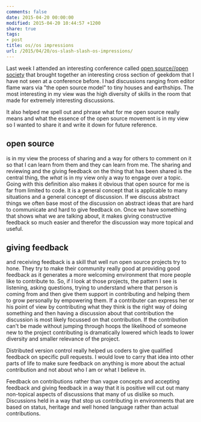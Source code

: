 ```yaml
---
comments: false
date: 2015-04-20 00:00:00
modified: 2015-04-20 10:44:57 +1200
share: true
tags:
- post
title: os//os impressions
url: /2015/04/20/os-slash-slash-os-impressions/
---
```


Last week I attended an interesting conference called
[open source//open society](http://opensourceopensociety.com/) that
brought together an interesting cross section of geekdom that I have not
seen at a conference before. I had discussions ranging from editor flame
wars via "the open source model" to tiny houses and earthships. The
most interesting in my view was the high diversity of skills in the room
that made for extremely interesting discussions.

It also helped me spell out and phrase what for me open source really
means and what the essence of the open source movement is in my view so
I wanted to share it and write it down for future reference.

## open source

is in my view the process of sharing and a way for others to comment on
it so that I can learn from them and they can learn from me. The sharing
and reviewing and the giving feedback on the thing that has been shared
is the central thing, the _what_ is in my view only a way to engage over
a topic. Going with this definition also makes it obvious that open
source for me is far from limited to code. It is a general concept that
is applicable to many situations and a general concept of discussion. If
we discuss abstract things we often base most of the discussion on
abstract ideas that are hard to communicate and hard to give feedback
on. Once we have something that shows what we are talking about, it
makes giving constructive feedback so much easier and therefor the
discussion way more topical and useful.

## giving feedback

and receiving feedback is a skill that well run open source projects try
to hone. They try to make their community really good at providing
good feedback as it generates a more welcoming environment that more
people like to contribute to. So, if I look at those projects, the
pattern I see is listening, asking questions, trying to understand where
that person is coming from and then give them support in contributing
and helping them to grow personally by empowering them. If a contributer
can express her or his point of view by contributing what they think is
the right way of doing something and then having a discussion about that
contribution the discussion is most likely focussed on that
contribution. If the contribution can't be made without jumping through
hoops the likelihood of someone new to the project contributing is
dramatically lowered which leads to lower diversity and smaller
relevance of the project.

Distributed version control really helped us coders to give qualified
feedback on specific pull requests. I would love to carry that idea into
other parts of life to make sure feedback on anything is more about the
actual contribution and not about who I am or what I believe in.

Feedback on contributions rather than vague concepts and accepting
feedback and giving feedback in a way that it is positive will cut out
many non-topical aspects of discussions that many of us dislike so much.
Discussions held in a way that stop us contributing in environments that
are based on status, heritage and well honed language rather than actual
contributions.

